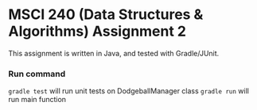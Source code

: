 # MSCI 240 (Data Structures & Algorithms) Assignment 2
This assignment is written in Java, and tested with Gradle/JUnit.

### Run command
`gradle test` will run unit tests on DodgeballManager class
`gradle run` will run main function

